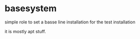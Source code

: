 basesystem
==============

simple role to set a basse line installation for the test installation

it is mostly apt stuff.
